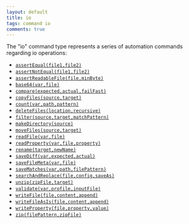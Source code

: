 ```yaml
---
layout: default
title: io
tags: command io
comments: true
---
```



The "io" command type represents a series of automation commands regarding io operations:

- [`assertEqual(file1,file2)`](assertEqual(file1,file2))
- [`assertNotEqual(file1,file2)`](assertNotEqual(file1,file2))
- [`assertReadableFile(file,minByte)`](assertReadableFile(file,minByte))
- [`base64(var,file)`](base64(var,file))
- [`compare(expected,actual,failFast)`](compare(expected,actual,failFast)) 
- [`copyFiles(source,target)`](copyFiles(source,target))
- [`count(var,path,pattern)`](count(var,path,pattern))
- [`deleteFiles(location,recursive)`](deleteFiles(location,recursive))
- [`filter(source,target,matchPattern)`](filter(source,target,matchPattern))
- [`makeDirectory(source)`](makeDirectory(source))
- [`moveFiles(source,target)`](moveFiles(source,target))
- [`readFile(var,file)`](readFile(var,file))
- [`readProperty(var,file,property)`](readProperty(var,file,property))
- [`rename(target,newName)`](rename(target,newName))
- [`saveDiff(var,expected,actual)`](saveDiff(var,expected,actual))
- [`saveFileMeta(var,file)`](saveFileMeta(var,file))
- [`saveMatches(var,path,filePattern)`](saveMatches(var,path,filePattern))
- [`searchAndReplace(file,config,saveAs)`](searchAndReplace(file,config,saveAs))
- [`unzip(zipFile,target)`](unzip(zipFile,target))
- [`validate(var,profile,inputFile)`](validate(var,profile,inputFile))
- [`writeFile(file,content,append)`](writeFile(file,content,append))
- [`writeFileAsIs(file,content,append)`](writeFile(file,content,append))
- [`writeProperty(file,property,value)`](writeProperty(file,property,value))
- [`zip(filePattern,zipFile)`](zip(filePattern,zipFile))
